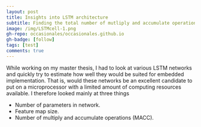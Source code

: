 ```yaml
---
layout: post
title: Insights into LSTM architecture
subtitle: Finding the total number of mutliply and accumulate operations
image: /img/LSTMcell-1.png
gh-repo: occasionales/occasionales.github.io
gh-badge: [follow]
tags: [test]
comments: true
---
```


While working on my master thesis, I had to look at various LSTM networks and quickly try to estimate how well they would be suited for embedded implementation. That is, would these networks be an excellent candidate to put on a microprocessor with a limited amount of computing resources available. I therefore looked mainly at three things

* Number of parameters in network.
* Feature map size.
* Number of multiply and accumulate operations (MACC).